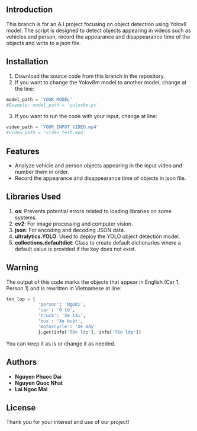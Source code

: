 ## Introduction
This branch is for an A.I project focusing on object detection using Yolov8 model. The script is designed to detect objects appearing in videos such as vehicles and person, record the appearance and disappearance time of the objects and write to a json file.

## Installation
1. Download the source code from this branch in the repository.
2. If you want to change the Yolov8m model to another model, change at the line:

```python
model_path = 'YOUR MODEL'
#Example: model_path = 'yolov8m.pt'    
```
3. If you want to run the code with your input, change at line:

```python
video_path = 'YOUR_INPUT_VIDEO.mp4'
#video_path = 'video_test.mp4'   
```

## Features 
- Analyze vehicle and person objects appearing in the input video and number them in order. 
- Record the appearance and disappearance time of objects in json file.

## Libraries Used
1. **os**: Prevents potential errors related to loading libraries on some systems.
2. **cv2**: For image processing and computer vision.
3. **json**: For encoding and decoding JSON data.
4. **ultralytics.YOLO**: Used to deploy the YOLO object detection model.
5. **collections.defaultdict**: Class to create default dictionaries where a default value is provided if the key does not exist.

## Warning
The output of this code marks the objects that appear in English (Car 1, Person 1) and is rewritten in Vietnamese at line:

```python
ten_lop = {
            'person': 'Người',
            'car': 'Ô tô',
            'truck': 'Xe tải',
            'bus': 'Xe buýt',
            'motorcycle': 'Xe máy'
            }.get(info['Tên lớp'], info['Tên lớp']) 
```

You can keep it as is or change it as needed.

## Authors
- **Nguyen Phuoc Dai**
- **Nguyen Quoc Nhat**
- **Lai Ngoc Mai**

## License
Thank you for your interest and use of our project!